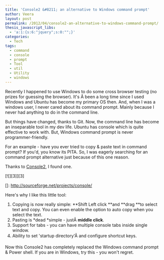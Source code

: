 ```yaml
---
title: 'Console2 &#8211; an alternative to Windows command prompt'
author: Veera
layout: post
permalink: /2012/04/console2-an-alternative-to-windows-command-prompt/
thesis_javascript_libs:
  - 'a:1:{s:6:"jquery";s:0:"";}'
categories:
  - Tech
tags:
  - command
  - console
  - prompt
  - Tool
  - util
  - Utility
  - windows
---
```


Recently I happened to use Windows to do some cross browser testing (no prizes for guessing the browser). It's Â been a long time since I used Windows and Ubuntu has become my primary OS then. And, when I was a windows user, I never cared about its command prompt. Mainly because I never had anything to do in the command line.

But things have changed, thanks to Git. Now, the command line has become an inseparable tool in my dev life. Ubuntu has console which is quite effective to work with. But, Windows command prompt is never programmer-friendly.

For an example - have you ever tried to copy & paste text in command prompt? If you'd, you know its PITA. So, I was eagerly searching for an command prompt alternative just because of this one reason.

Thanks to [Console2][1], I found one.

 [1]: http://sourceforge.net/projects/console/ "Console2 - command prompt alternative"

[![][3]][3]

 []: http://sourceforge.net/projects/console/

Here's why I like this little tool:

1.  Copying is now really simple: **Shift Left click **and **drag **to select text and copy. You can even enable the option to auto copy when you select the text.
2.  Pasting is *dead *simple - justÂ **middle click**.
3.  Support for tabs - you can have multiple console tabs inside single window.
4.  Ability to set 'startup directory'Â and configure shortcut keys.

Now this Console2 has completely replaced the Windows command prompt & Power shell. If you are in Windows, try this - you won't regret.